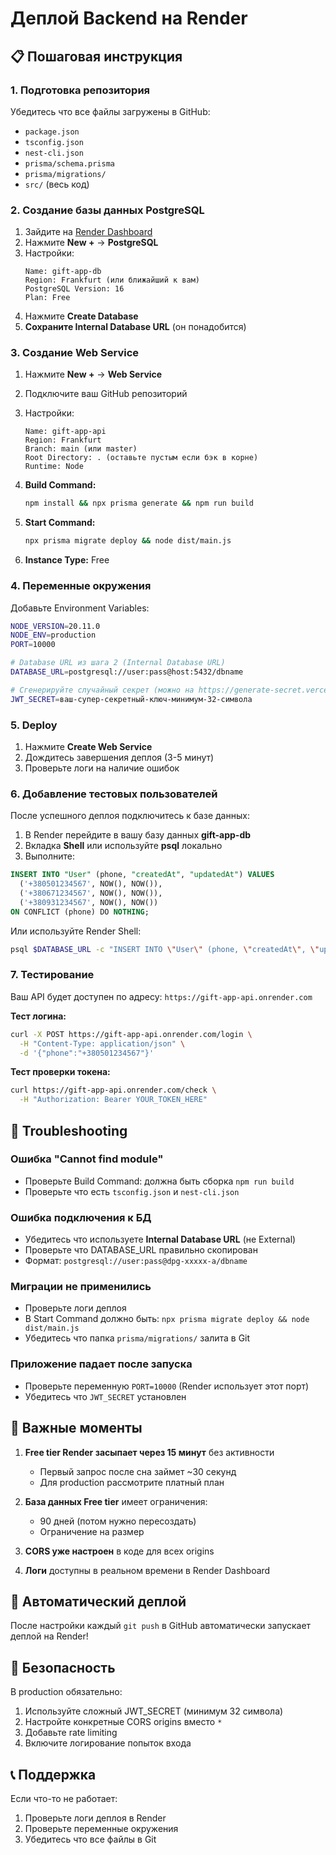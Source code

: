 # Деплой Backend на Render

## 📋 Пошаговая инструкция

### 1. Подготовка репозитория

Убедитесь что все файлы загружены в GitHub:

- `package.json`
- `tsconfig.json`
- `nest-cli.json`
- `prisma/schema.prisma`
- `prisma/migrations/`
- `src/` (весь код)

### 2. Создание базы данных PostgreSQL

1. Зайдите на [Render Dashboard](https://dashboard.render.com)
2. Нажмите **New +** → **PostgreSQL**
3. Настройки:
   ```
   Name: gift-app-db
   Region: Frankfurt (или ближайший к вам)
   PostgreSQL Version: 16
   Plan: Free
   ```
4. Нажмите **Create Database**
5. **Сохраните Internal Database URL** (он понадобится)

### 3. Создание Web Service

1. Нажмите **New +** → **Web Service**
2. Подключите ваш GitHub репозиторий
3. Настройки:

   ```
   Name: gift-app-api
   Region: Frankfurt
   Branch: main (или master)
   Root Directory: . (оставьте пустым если бэк в корне)
   Runtime: Node
   ```

4. **Build Command:**

   ```bash
   npm install && npx prisma generate && npm run build
   ```

5. **Start Command:**

   ```bash
   npx prisma migrate deploy && node dist/main.js
   ```

6. **Instance Type:** Free

### 4. Переменные окружения

Добавьте Environment Variables:

```bash
NODE_VERSION=20.11.0
NODE_ENV=production
PORT=10000

# Database URL из шага 2 (Internal Database URL)
DATABASE_URL=postgresql://user:pass@host:5432/dbname

# Сгенерируйте случайный секрет (можно на https://generate-secret.vercel.app)
JWT_SECRET=ваш-супер-секретный-ключ-минимум-32-символа
```

### 5. Deploy

1. Нажмите **Create Web Service**
2. Дождитесь завершения деплоя (3-5 минут)
3. Проверьте логи на наличие ошибок

### 6. Добавление тестовых пользователей

После успешного деплоя подключитесь к базе данных:

1. В Render перейдите в вашу базу данных **gift-app-db**
2. Вкладка **Shell** или используйте **psql** локально
3. Выполните:

```sql
INSERT INTO "User" (phone, "createdAt", "updatedAt") VALUES
  ('+380501234567', NOW(), NOW()),
  ('+380671234567', NOW(), NOW()),
  ('+380931234567', NOW(), NOW())
ON CONFLICT (phone) DO NOTHING;
```

Или используйте Render Shell:

```bash
psql $DATABASE_URL -c "INSERT INTO \"User\" (phone, \"createdAt\", \"updatedAt\") VALUES ('+380501234567', NOW(), NOW()) ON CONFLICT (phone) DO NOTHING;"
```

### 7. Тестирование

Ваш API будет доступен по адресу: `https://gift-app-api.onrender.com`

**Тест логина:**

```bash
curl -X POST https://gift-app-api.onrender.com/login \
  -H "Content-Type: application/json" \
  -d '{"phone":"+380501234567"}'
```

**Тест проверки токена:**

```bash
curl https://gift-app-api.onrender.com/check \
  -H "Authorization: Bearer YOUR_TOKEN_HERE"
```

## 🔧 Troubleshooting

### Ошибка "Cannot find module"

- Проверьте Build Command: должна быть сборка `npm run build`
- Проверьте что есть `tsconfig.json` и `nest-cli.json`

### Ошибка подключения к БД

- Убедитесь что используете **Internal Database URL** (не External)
- Проверьте что DATABASE_URL правильно скопирован
- Формат: `postgresql://user:pass@dpg-xxxxx-a/dbname`

### Миграции не применились

- Проверьте логи деплоя
- В Start Command должно быть: `npx prisma migrate deploy && node dist/main.js`
- Убедитесь что папка `prisma/migrations/` залита в Git

### Приложение падает после запуска

- Проверьте переменную `PORT=10000` (Render использует этот порт)
- Убедитесь что `JWT_SECRET` установлен

## 📝 Важные моменты

1. **Free tier Render засыпает через 15 минут** без активности

   - Первый запрос после сна займет ~30 секунд
   - Для production рассмотрите платный план

2. **База данных Free tier** имеет ограничения:

   - 90 дней (потом нужно пересоздать)
   - Ограничение на размер

3. **CORS уже настроен** в коде для всех origins

4. **Логи** доступны в реальном времени в Render Dashboard

## 🚀 Автоматический деплой

После настройки каждый `git push` в GitHub автоматически запускает деплой на Render!

## 🔐 Безопасность

В production обязательно:

1. Используйте сложный JWT_SECRET (минимум 32 символа)
2. Настройте конкретные CORS origins вместо `*`
3. Добавьте rate limiting
4. Включите логирование попыток входа

## 📞 Поддержка

Если что-то не работает:

1. Проверьте логи деплоя в Render
2. Проверьте переменные окружения
3. Убедитесь что все файлы в Git
